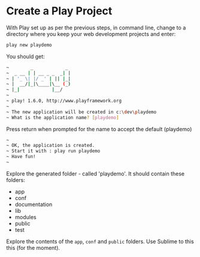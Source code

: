 # Create a Play Project

With Play set up as per the previous steps,  in command line, change to a directory where you keep your web development projects and enter:

~~~bash
play new playdemo
~~~


You should get:

~~~bash
~        _            _ 
~  _ __ | | __ _ _  _| |
~ | '_ \| |/ _' | || |_|
~ |  __/|_|\____|\__ (_)
~ |_|            |__/   
~
~ play! 1.6.0, http://www.playframework.org
~
~ The new application will be created in c:\dev\playdemo
~ What is the application name? [playdemo] 
~~~

Press return when prompted for the name to accept the default (playdemo)

~~~bash
~
~ OK, the application is created.
~ Start it with : play run playdemo
~ Have fun!
~
~~~

Explore the generated folder - called 'playdemo'. It should contain these folders:

- app
- conf
- documentation
- lib
- modules
- public
- test

Explore the contents of the `app`,  `conf` and `public` folders. Use Sublime to this this (for the moment).

